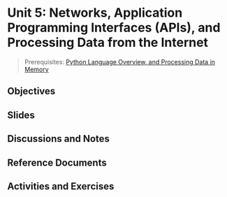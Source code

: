 # Unit 5: Networks, Application Programming Interfaces (APIs), and Processing Data from the Internet

> Prerequisites: [Python Language Overview, and Processing Data in Memory](unit-3.md)

## Objectives


## Slides


## Discussions and Notes


## Reference Documents


## Activities and Exercises
